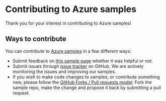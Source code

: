 # Contributing to Azure samples

Thank you for your interest in contributing to Azure samples!

## Ways to contribute

You can contribute to [Azure samples](https://azure.microsoft.com/documentation/samples/) in a few different ways:

- Submit feedback on [this sample page](https://azure.microsoft.com/documentation/samples/network-java-manage-virtual-network-with-site-to-site-vpn-connection/) whether it was helpful or not.  
- Submit issues through [issue tracker](https://github.com/Azure-Samples/network-java-manage-virtual-network-with-site-to-site-vpn-connection/issues) on GitHub. We are actively monitoring the issues and improving our samples.
- If you wish to make code changes to samples, or contribute something new, please follow the [GitHub Forks / Pull requests model](https://help.github.com/articles/fork-a-repo/): Fork the sample repo, make the change and propose it back by submitting a pull request.